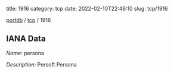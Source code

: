 title: 1916
category: tcp
date: 2022-02-10T22:46:10
slug: tcp/1916

[portdb](/) / [tcp](/category/tcp.html) / 1916


## IANA Data

_Name:_ persona

_Description:_ Persoft Persona

